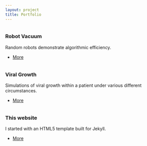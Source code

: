 ```yaml
---
layout: project
title: Portfolio
---
```

<!-- Section -->
<section>
	<div class="posts">
		<article>
			<a href="{{ 'portfolio/robot_vacuum.html' | absolute_url }}" class="image"><img src="{{ site.robot_jpg }}" alt="" /></a>
			<h3>Robot Vacuum</h3>
			<p>Random robots demonstrate algorithmic efficiency.</p>
			<ul class="actions">
				<li><a href="#" class="button">More</a></li>
			</ul>
		</article>
		<article>
			<a href="{{ 'portfolio/viral_growth.html' | absolute_url }}" class="image"><img src="{{ site.virus_jpg }}" alt="" /></a>
			<h3>Viral Growth</h3>
			<p>Simulations of viral growth within a patient under various different circumstances.</p>
			<ul class="actions">
				<li><a href="#" class="button">More</a></li>
			</ul>
		</article>
		<article>
			<a href="{{ 'portfolio/this_website.html' | absolute_url }}" class="image"><img src="{{ site.this_website_jpg }}" alt="" /></a>
			<h3>This website</h3>
			<p>I started with an HTML5 template built for Jekyll.</p>
			<ul class="actions">
				<li><a href="{{ 'portfolio/this_website.html' | absolute_url }}" class="button">More</a></li>
			</ul>
		</article>
	</div>
</section>